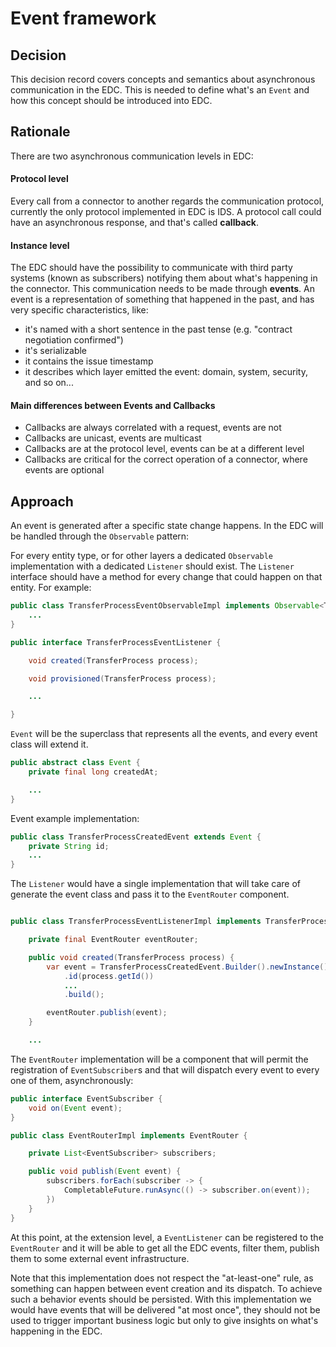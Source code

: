# Event framework

## Decision

This decision record covers concepts and semantics about asynchronous communication in the EDC.
This is needed to define what's an `Event` and how this concept should be introduced into EDC.

## Rationale

There are two asynchronous communication levels in EDC:

#### Protocol level
Every call from a connector to another regards the communication protocol, currently the only protocol implemented in EDC is IDS.
A protocol call could have an asynchronous response, and that's called **callback**.

#### Instance level
The EDC should have the possibility to communicate with third party systems (known as subscribers) notifying them about what's happening in the connector. This communication needs to be made through **events**.
An event is a representation of something that happened in the past, and has very specific characteristics, like:
- it's named with a short sentence in the past tense (e.g. "contract negotiation confirmed")
- it's serializable
- it contains the issue timestamp
- it describes which layer emitted the event: domain, system, security, and so on...

#### Main differences between Events and Callbacks
- Callbacks are always correlated with a request, events are not
- Callbacks are unicast, events are multicast
- Callbacks are at the protocol level, events can be at a different level
- Callbacks are critical for the correct operation of a connector, where events are optional

## Approach

An event is generated after a specific state change happens.
In the EDC will be handled through the `Observable` pattern:

For every entity type, or for other layers a dedicated `Observable` implementation with a dedicated `Listener` should exist.
The `Listener` interface should have a method for every change that could happen on that entity. For example:
```java
public class TransferProcessEventObservableImpl implements Observable<TransferProcessEventListener> {
    ...
}

public interface TransferProcessEventListener {

    void created(TransferProcess process);

    void provisioned(TransferProcess process);

    ...

}
```

`Event` will be the superclass that represents all the events, and every event class will extend it.
```java
public abstract class Event {
    private final long createdAt;

    ...
}
```

Event example implementation:
```java
public class TransferProcessCreatedEvent extends Event {
    private String id;
    ...
}
```

The `Listener` would have a single implementation that will take care of generate the event class and pass it to the `EventRouter` component.

```java

public class TransferProcessEventListenerImpl implements TransferProcessEventListener {

    private final EventRouter eventRouter;

    public void created(TransferProcess process) {
        var event = TransferProcessCreatedEvent.Builder().newInstance()
            .id(process.getId())
            ...
            .build();

        eventRouter.publish(event);
    }

    ...

```

The `EventRouter` implementation will be a component that will permit the registration of `EventSubscriber`s and that will dispatch every event to every one of them, asynchronously:

```java
public interface EventSubscriber {
    void on(Event event);
}

public class EventRouterImpl implements EventRouter {

    private List<EventSubscriber> subscribers;

    public void publish(Event event) {
        subscribers.forEach(subscriber -> {
            CompletableFuture.runAsync(() -> subscriber.on(event));
        })
    }
}
```

At this point, at the extension level, a `EventListener` can be registered to the `EventRouter` and it will be able to get all the EDC events, filter them, publish them to some external event infrastructure.

Note that this implementation does not respect the "at-least-one" rule, as something can happen between event creation and its dispatch. 
To achieve such a behavior events should be persisted. With this implementation we would have events that will be delivered "at most once", they
should not be used to trigger important business logic but only to give insights on what's happening in the EDC.
